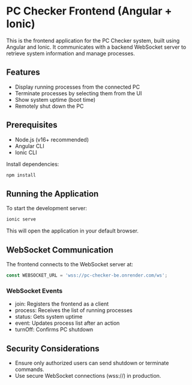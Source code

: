 # PC Checker Frontend (Angular + Ionic)

This is the frontend application for the PC Checker system, built using Angular and Ionic. It communicates with a backend WebSocket server to retrieve system information and manage processes.

## Features
- Display running processes from the connected PC
- Terminate processes by selecting them from the UI
- Show system uptime (boot time)
- Remotely shut down the PC

## Prerequisites
- Node.js (v16+ recommended)
- Angular CLI
- Ionic CLI

Install dependencies:
```bash
npm install
```

## Running the Application
To start the development server:
```bash
ionic serve
```
This will open the application in your default browser.

## WebSocket Communication
The frontend connects to the WebSocket server at:
```typescript
const WEBSOCKET_URL = 'wss://pc-checker-be.onrender.com/ws';
```

### WebSocket Events
- join: Registers the frontend as a client
- process: Receives the list of running processes
- status: Gets system uptime
- event: Updates process list after an action
- turnOff: Confirms PC shutdown

## Security Considerations
- Ensure only authorized users can send shutdown or terminate commands.
- Use secure WebSocket connections (wss://) in production.


